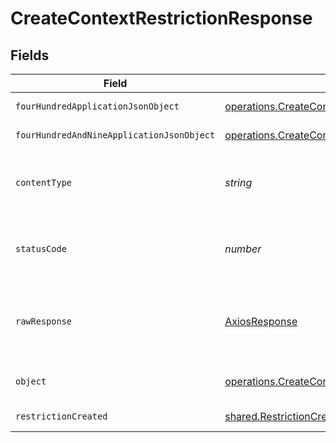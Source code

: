 # CreateContextRestrictionResponse


## Fields

| Field                                                                                                                                                         | Type                                                                                                                                                          | Required                                                                                                                                                      | Description                                                                                                                                                   |
| ------------------------------------------------------------------------------------------------------------------------------------------------------------- | ------------------------------------------------------------------------------------------------------------------------------------------------------------- | ------------------------------------------------------------------------------------------------------------------------------------------------------------- | ------------------------------------------------------------------------------------------------------------------------------------------------------------- |
| `fourHundredApplicationJsonObject`                                                                                                                            | [operations.CreateContextRestrictionResponseBody](../../../sdk/models/operations/createcontextrestrictionresponsebody.md)                                     | :heavy_minus_sign:                                                                                                                                            | Bad request.                                                                                                                                                  |
| `fourHundredAndNineApplicationJsonObject`                                                                                                                     | [operations.CreateContextRestrictionContextResponse409ResponseBody](../../../sdk/models/operations/createcontextrestrictioncontextresponse409responsebody.md) | :heavy_minus_sign:                                                                                                                                            | Request conflict.                                                                                                                                             |
| `contentType`                                                                                                                                                 | *string*                                                                                                                                                      | :heavy_check_mark:                                                                                                                                            | HTTP response content type for this operation                                                                                                                 |
| `statusCode`                                                                                                                                                  | *number*                                                                                                                                                      | :heavy_check_mark:                                                                                                                                            | HTTP response status code for this operation                                                                                                                  |
| `rawResponse`                                                                                                                                                 | [AxiosResponse](https://axios-http.com/docs/res_schema)                                                                                                       | :heavy_check_mark:                                                                                                                                            | Raw HTTP response; suitable for custom response parsing                                                                                                       |
| `object`                                                                                                                                                      | [operations.CreateContextRestrictionContextResponseBody](../../../sdk/models/operations/createcontextrestrictioncontextresponsebody.md)                       | :heavy_minus_sign:                                                                                                                                            | Credentials provided are invalid.                                                                                                                             |
| `restrictionCreated`                                                                                                                                          | [shared.RestrictionCreated](../../../sdk/models/shared/restrictioncreated.md)                                                                                 | :heavy_minus_sign:                                                                                                                                            | Successful response.                                                                                                                                          |